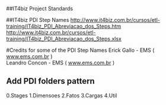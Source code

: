 ##IT4biz Project Standards

##IT4biz PDI Step Names
http://www.it4biz.com.br/cursos/etl-training/IT4biz_PDI_Abreviacao_dos_Steps.htm<BR>
http://www.it4biz.com.br/cursos/etl-training/IT4biz_PDI_Abreviacao_dos_Steps.xlsx<BR>

#Credits for some of the PDI Step Names
Erick Gallo - EMS ( www.ems.com.br ) <BR>
Leandro Concon - EMS ( www.ems.com.br ) <BR>

## Add PDI folders pattern

0.Stages
1.Dimensoes
2.Fatos
3.Cargas
4.Util
